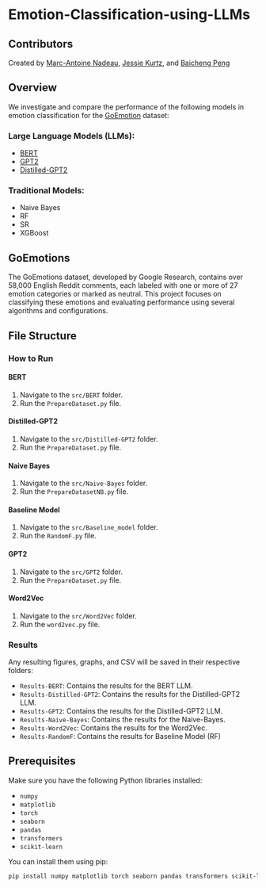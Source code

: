 # Emotion-Classification-using-LLMs

## Contributors

Created by [Marc-Antoine Nadeau](https://github.com/ma-nadeau), [Jessie Kurtz](https://github.com/jkzcodes), and [Baicheng Peng](https://github.com/sivess)

## Overview

We investigate and compare the performance of the following models in emotion classification for the [GoEmotion](https://huggingface.co/datasets/google-research-datasets/go_emotions) dataset:

### Large Language Models (LLMs):
- [BERT](https://huggingface.co/docs/transformers/en/model_doc/bert)
- [GPT2](https://huggingface.co/openai-community/gpt2)
- [Distilled-GPT2](https://huggingface.co/distilbert/distilgpt2)

### Traditional Models: 
- Naive Bayes
- RF
- SR
- XGBoost

## GoEmotions

The GoEmotions dataset, developed by Google Research, contains over 58,000 English Reddit comments, each labeled with one or more of 27 emotion categories or marked as neutral. This project focuses on classifying these emotions and evaluating performance using several algorithms and configurations.

## File Structure  
### How to Run
#### BERT
1. Navigate to the `src/BERT` folder.
2. Run the `PrepareDataset.py` file.

#### Distilled-GPT2
1. Navigate to the `src/Distilled-GPT2` folder.
2. Run the `PrepareDataset.py` file.

#### Naive Bayes
1. Navigate to the `src/Naive-Bayes` folder.
2. Run the `PrepareDatasetNB.py` file.

#### Baseline Model
1. Navigate to the `src/Baseline_model` folder.
2. Run the `RandomF.py` file.

#### GPT2
1. Navigate to the `src/GPT2` folder.
2. Run the `PrepareDataset.py` file.

#### Word2Vec
1. Navigate to the `src/Word2Vec` folder.
2. Run the `word2vec.py` file.


### Results
Any resulting figures, graphs, and CSV will be saved in their respective folders:
- `Results-BERT`: Contains the results for the BERT LLM.
- `Results-Distilled-GPT2`: Contains the results for the Distilled-GPT2 LLM.
- `Results-GPT2`: Contains the results for the Distilled-GPT2 LLM.
- `Results-Naive-Bayes`: Contains the results for the Naive-Bayes.
- `Results-Word2Vec`: Contains the results for the Word2Vec.
- `Results-RandomF`: Contains the results for Baseline Model (RF)

## Prerequisites

Make sure you have the following Python libraries installed:
- `numpy`
- `matplotlib`
- `torch`
- `seaborn`
- `pandas`
- `transformers`
- `scikit-learn`

You can install them using pip:

```bash
pip install numpy matplotlib torch seaborn pandas transformers scikit-learn
```
